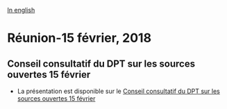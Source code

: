 [In english](https://github.com/canada-ca/OS-Advisory_Conseil-SO/blob/master/en/Meetings/2018-02-15.md)

# Réunion-15 février, 2018

## Conseil consultatif du DPT sur les sources ouvertes 15 février

* La présentation est disponible sur le [Conseil consultatif du DPT sur les sources ouvertes 15 février](https://github.com/canada-ca/OS-Advisory_Conseil-SO/issues/89)
